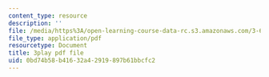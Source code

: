 ```yaml
---
content_type: resource
description: ''
file: /media/https%3A/open-learning-course-data-rc.s3.amazonaws.com/3-60-symmetry-structure-and-tensor-properties-of-materials-fall-2005/0bd74b58b41632a42919897b61bbcfc2_GvtsFAxn-H8.pdf
file_type: application/pdf
resourcetype: Document
title: 3play pdf file
uid: 0bd74b58-b416-32a4-2919-897b61bbcfc2
---
```

